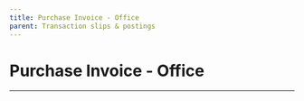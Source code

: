 ```yaml
---
title: Purchase Invoice - Office
parent: Transaction slips & postings
---
```


# Purchase Invoice - Office

---
